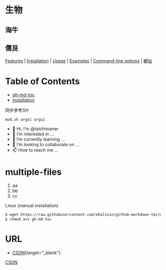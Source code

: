 # 生物
## 海牛
## 儒艮


[Features](#features) | [Installation](#installation) | [Usage](#usage) | [Examples](#examples) | [Command-line options](#options) | [網址](#URL)

Table of Contents
=================
   * [gh-md-toc](#gh-md-toc)
   * [Installation](#installation)
 


同步參考SH
```
mod.sh args1 args2
```


- 👋 Hi, I’m @taichimaner
- 👀 I’m interested in ...
- 🌱 I’m currently learning ...
- 💞️ I’m looking to collaborate on ...
- 📫 How to reach me ...

multiple-files
===============


1. aa
2. bb
3. cc
 
 Linux (manual installation)
```bash
$ wget https://raw.githubusercontent.com/ekalinin/github-markdown-toc/master/gh-md-toc
$ chmod a+x gh-md-toc
```

URL
====

- [CSDN](https://www.csdn.net/){target="_blank"}

<a href="https://www.csdn.net/" target="_blank">CSDN</a>

<!---
taichimaner/taichimaner is a ✨ special ✨ repository because its `README.md` (this file) appears on your GitHub profile.
You can click the Preview link to take a look at your changes.
--->
